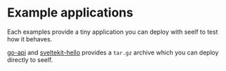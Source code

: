 # Example applications

Each examples provide a tiny application you can deploy with seelf to test how it behaves.

[go-api](go-api/README.md) and [sveltekit-hello](sveltekit-hello/README.md) provides a `tar.gz` archive which you can deploy directly to seelf.
